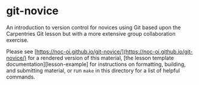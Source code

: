 # git-novice

An introduction to version control for novices using Git based upon the Carpentries Git lesson but with a more extensive group collaboration exercise. 

Please see [https://noc-oi.github.io/git-novice/](https://noc-oi.github.io/git-novice/) for a rendered version of this material,
[the lesson template documentation][lesson-example]
for instructions on formatting, building, and submitting material,
or run `make` in this directory for a list of helpful commands.



